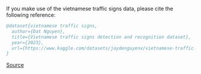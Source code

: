 If you make use of the vietnamese traffic signs data, please cite the following reference:

``` bibtex 
@dataset{vietnamese traffic signs,
  author={Dat Nguyen},
  title={Vietnamese traffic signs detection and recognition dataset},
  year={2023},
  url={https://www.kaggle.com/datasets/jaydenguyenx/vietnamese-traffic-signs-detection-and-recognition}
}
```

[Source](https://www.kaggle.com/datasets/jaydenguyenx/vietnamese-traffic-signs-detection-and-recognition)